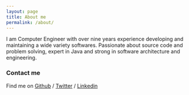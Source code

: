 ```yaml
---
layout: page
title: About me
permalink: /about/
---
```


I am Computer Engineer with over nine years experience developing and maintaining a wide variety softwares. Passionate about source code and problem solving, expert in Java and strong in software architecture and  engineering.

### Contact me

Find me on [Github][github] / [Twitter][Twitter] / [Linkedin][linkedin]

[github]: https://github.com/rafaelpsouza
[twitter]: https://twitter.com/rafael_psouza
[linkedin]: https://www.linkedin.com/in/rafaelpsouza